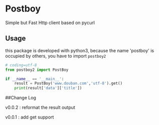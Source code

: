 # Postboy
Simple but Fast Http client based on pycurl

## Usage
this package is developed with python3, because the name 'postboy' is occupied by others, you have to import `postboy2`

```python
# coding=utf-8
from postboy2 import PostBoy

if __name__ == '__main__':
    result = PostBoy('www.douban.com','utf-8').get()
    print(result['data']['title'])
```

##Change Log

v0.0.2 : reformat the result output

v0.0.1 : add get support


